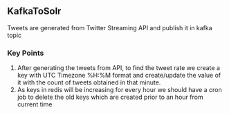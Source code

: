## KafkaToSolr
Tweets are generated from Twitter Streaming API and publish it in kafka topic

### Key Points
1. After generating the tweets from API, to find the tweet rate we create a key with UTC Timezone %H:%M format and create/update the value of it with the count of tweets obtained in that minute.
2. As keys in redis will be increasing for every hour we should have a cron job to delete the old keys which are created prior to an hour from current time